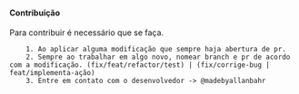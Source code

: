 #### Contribuição

Para contribuir é necessário que se faça.

```
    1. Ao aplicar alguma modificação que sempre haja abertura de pr.
    2. Sempre ao trabalhar em algo novo, nomear branch e pr de acordo com a modificação. (fix/feat/refactor/test) | (fix/corrige-bug | feat/implementa-ação)
    3. Entre em contato com o desenvolvedor -> @madebyallanbahr
```
